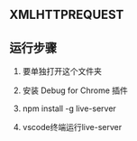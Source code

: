 ## XMLHTTPREQUEST 

## 运行步骤

1. 要单独打开这个文件夹

2. 安装 Debug for Chrome 插件

3. npm install -g live-server

4. vscode终端运行live-server